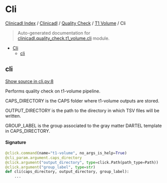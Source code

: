 # Cli

[Clinicadl Index](../../../README.md#clinicadl-index) /
[Clinicadl](../../index.md#clinicadl) /
[Quality Check](../index.md#quality-check) /
[T1 Volume](./index.md#t1-volume) /
Cli

> Auto-generated documentation for [clinicadl.quality_check.t1_volume.cli](../../../../clinicadl/quality_check/t1_volume/cli.py) module.

- [Cli](#cli)
  - [cli](#cli)

## cli

[Show source in cli.py:8](../../../../clinicadl/quality_check/t1_volume/cli.py#L8)

Performs quality check on t1-volume pipeline.

CAPS_DIRECTORY is the CAPS folder where t1-volume outputs are stored.

OUTPUT_DIRECTORY is the path to the directory in which TSV files will be written.

GROUP_LABEL is the group associated to the gray matter DARTEL template in CAPS_DIRECTORY.

#### Signature

```python
@click.command(name="t1-volume", no_args_is_help=True)
@cli_param.argument.caps_directory
@click.argument("output_directory", type=click.Path(path_type=Path))
@click.argument("group_label", type=str)
def cli(caps_directory, output_directory, group_label):
    ...
```
